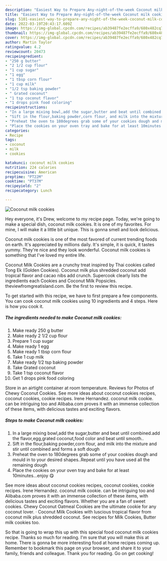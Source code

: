 ```yaml
---
description: "Easiest Way to Prepare Any-night-of-the-week Coconut milk cookies"
title: "Easiest Way to Prepare Any-night-of-the-week Coconut milk cookies"
slug: 5101-easiest-way-to-prepare-any-night-of-the-week-coconut-milk-cookies
date: 2022-03-19T20:43:17.609Z
image: https://img-global.cpcdn.com/recipes/ab39487fe2ecffa9/680x482cq70/coconut-milk-cookies-recipe-main-photo.jpg
thumbnail: https://img-global.cpcdn.com/recipes/ab39487fe2ecffa9/680x482cq70/coconut-milk-cookies-recipe-main-photo.jpg
cover: https://img-global.cpcdn.com/recipes/ab39487fe2ecffa9/680x482cq70/coconut-milk-cookies-recipe-main-photo.jpg
author: Martin Taylor
ratingvalue: 4.2
reviewcount: 20473
recipeingredient:
- "250 g butter"
- "2 1/2 cup flour"
- "1 cup sugar"
- "1 egg"
- "1 tbsp corn flour"
- "1 cup milk"
- "1/2 tsp baking powder"
- " Grated coconut"
- "1 tsp coconut flavor"
- "1 drops pink food coloring"
recipeinstructions:
- "In a large mixing bowl,add the sugar,butter and beat until combined.add the flavor,egg,grated coconut,food color and beat until smooth.."
- "Sift in the flour,baking powder,corn flour, and milk into the mixture and stir until combined and forms a soft dough"
- "Preheat the oven to 180degrees grab some of your cookies dough and mould in to your desired shapes..Repeat until you have used all the remaining dough"
- "Place the cookies on your oven tray and bake for at least 10minutes...enjoy 😋"
categories:
- Recipe
tags:
- coconut
- milk
- cookies

katakunci: coconut milk cookies 
nutrition: 224 calories
recipecuisine: American
preptime: "PT22M"
cooktime: "PT37M"
recipeyield: "2"
recipecategory: Lunch

---
```



![Coconut milk cookies](https://img-global.cpcdn.com/recipes/ab39487fe2ecffa9/680x482cq70/coconut-milk-cookies-recipe-main-photo.jpg)

Hey everyone, it's Drew, welcome to my recipe page. Today, we're going to make a special dish, coconut milk cookies. It is one of my favorites. For mine, I will make it a little bit unique. This is gonna smell and look delicious.

Coconut milk cookies is one of the most favored of current trending foods on earth. It's appreciated by millions daily. It's simple, it is quick, it tastes yummy. They're nice and they look wonderful. Coconut milk cookies is something that I've loved my entire life.

Coconut Milk Cookies are a crunchy treat inspired by Thai cookies called Tong Ek (Golden Cookies). Coconut milk plus shredded coconut add tropical flavor and cacao nibs add crunch. Supercook clearly lists the ingredients each Cookies and Coconut Milk Popsicles. theviewfromgreatisland.com. Be the first to review this recipe.


To get started with this recipe, we have to first prepare a few components. You can cook coconut milk cookies using 10 ingredients and 4 steps. Here is how you cook it.

<!--inarticleads1-->

##### The ingredients needed to make Coconut milk cookies:

1. Make ready 250 g butter
1. Make ready 2 1/2 cup flour
1. Prepare 1 cup sugar
1. Make ready 1 egg
1. Make ready 1 tbsp corn flour
1. Take 1 cup milk
1. Make ready 1/2 tsp baking powder
1. Take  Grated coconut
1. Take 1 tsp coconut flavor
1. Get 1 drops pink food coloring


Store in an airtight container at room temperature. Reviews for Photos of Chewy Coconut Cookies. See more ideas about coconut cookies recipes, coconut cookies, cookie recipes. Irene Hernandez. coconut milk cookie. can be intriguing too and Alibaba.com proves it with an immense collection of these items, with delicious tastes and exciting flavors. 

<!--inarticleads2-->

##### Steps to make Coconut milk cookies:

1. In a large mixing bowl,add the sugar,butter and beat until combined.add the flavor,egg,grated coconut,food color and beat until smooth..
1. Sift in the flour,baking powder,corn flour, and milk into the mixture and stir until combined and forms a soft dough
1. Preheat the oven to 180degrees grab some of your cookies dough and mould in to your desired shapes..Repeat until you have used all the remaining dough
1. Place the cookies on your oven tray and bake for at least 10minutes...enjoy 😋


See more ideas about coconut cookies recipes, coconut cookies, cookie recipes. Irene Hernandez. coconut milk cookie. can be intriguing too and Alibaba.com proves it with an immense collection of these items, with delicious tastes and exciting flavors. Whether you are a fan of sweet cookies. Chewy Coconut Oatmeal Cookies are the ultimate cookie for any coconut lover. · Coconut Milk Cookies with luscious tropical flavor from coconut milk plus shredded coconut. See recipes for Milk Cookies, Butter milk cookies too. 

So that is going to wrap this up with this special food coconut milk cookies recipe. Thanks so much for reading. I'm sure that you will make this at home. There is gonna be more interesting food at home recipes coming up. Remember to bookmark this page on your browser, and share it to your family, friends and colleague. Thank you for reading. Go on get cooking!
